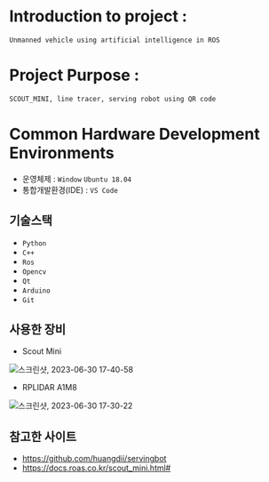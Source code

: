 # Introduction to project :
```Unmanned vehicle using artificial intelligence in ROS```
# Project Purpose :
```SCOUT_MINI, line tracer, serving robot using QR code```
# Common Hardware Development Environments
- 운영체제 : ```Window``` ```Ubuntu 18.04```
- 통합개발환경(IDE) : ```VS Code```
## 기술스택
- ```Python```
- ```C++```
- ```Ros```
- ```Opencv```
- ```Qt```
- ```Arduino```
- ```Git```
## 사용한 장비
- Scout Mini

![스크린샷, 2023-06-30 17-40-58](https://github.com/ajhwan/Yeonhee_Project/assets/129160008/fd594c4b-cb59-471d-8e62-fd93eac70102)

- RPLIDAR A1M8

![스크린샷, 2023-06-30 17-30-22](https://github.com/ajhwan/Yeonhee_Project/assets/129160008/c9d90c5d-27ec-45b1-b806-aa6a70ecf5c5)



## 참고한 사이트
- https://github.com/huangdii/servingbot
- https://docs.roas.co.kr/scout_mini.html#
